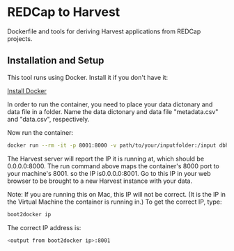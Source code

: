 # REDCap to Harvest

Dockerfile and tools for deriving Harvest applications from REDCap projects.

Installation and Setup
----------------------

This tool runs using Docker. Install it if you don't have it:

[Install Docker](http://docs.docker.com/installation/) 

In order to run the container, you need to place your data dictonary and data file in a folder. Name the data dictonary and data file "metadata.csv" and "data.csv", respectively.

Now run the container:

```bash
docker run --rm -it -p 8001:8000 -v path/to/your/inputfolder:/input dbhi/redcap-harvest
```

The Harvest server will report the IP it is running at, which should be 0.0.0.0:8000.
The run command above maps the container's 8000 port to your machine's 8001. so the IP is0.0.0.0:8001.
Go to this IP in your web browser to be brought to a new Harvest instance with your data.

Note:
If you are running this on Mac, this IP will not be correct. (It is the IP in the Virtual Machine the container is running in.)
To get the correct IP, type:
```bash
boot2docker ip
```
The correct IP address is:
```bash
<output from boot2docker ip>:8001
```
